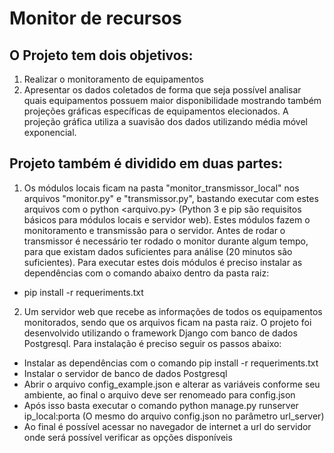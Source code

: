 # Monitor de recursos

##  O Projeto tem dois objetivos: 
1) Realizar o monitoramento de equipamentos 
2) Apresentar os dados coletados de forma que seja possível analisar quais equipamentos possuem maior disponibilidade mostrando também projeções gráficas específicas de equipamentos elecionados. A projeção gráfica utiliza a suavisão dos dados utilizando média móvel exponencial.

## Projeto também é dividido em duas partes: 
1) Os módulos locais ficam na pasta "monitor_transmissor_local" nos arquivos "monitor.py" e "transmissor.py", bastando executar com estes arquivos com o python <arquivo.py> (Python 3 e pip são requisitos básicos para módulos locais e servidor web). 
Estes módulos fazem o monitoramento e transmissão para o servidor. Antes de rodar o transmissor é necessário ter rodado o monitor durante algum tempo, para que existam dados suficientes para análise (20 minutos são suficientes). Para executar estes dois módulos é preciso instalar as  dependências com o comando abaixo dentro da pasta raiz:
- pip install -r requeriments.txt

2) Um servidor web que recebe as informações de todos os equipamentos monitorados, sendo que os arquivos ficam na pasta raiz. O projeto foi desenvolvido utilizando o framework Django com banco de dados Postgresql. Para instalação é preciso seguir os passos abaixo:

- Instalar as dependências com o comando pip install -r requeriments.txt
- Instalar o servidor de banco de dados Postgresql
- Abrir o arquivo config_example.json e alterar as variáveis conforme seu ambiente, ao final o arquivo deve ser renomeado para config.json
- Após isso basta executar o comando python manage.py runserver ip_local:porta (O mesmo do arquivo config.json no parâmetro url_server)
- Ao final é possível acessar no navegador de internet a url do servidor onde será possível verificar as opções disponíveis